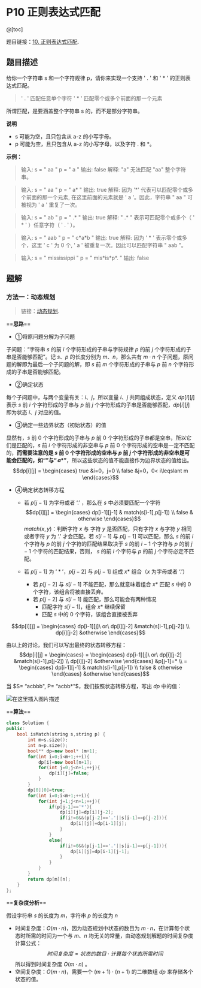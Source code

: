 ﻿# P10 正则表达式匹配
@[toc]

题目链接：[10. 正则表达式匹配](https://leetcode-cn.com/problems/regular-expression-matching/).

## 题目描述
给你一个字符串 s 和一个字符规律 p，请你来实现一个支持 ' . ' 和 ' * ' 的正则表达式匹配。

>' . ' 匹配任意单个字符
' * ' 匹配零个或多个前面的那一个元素

所谓匹配，是要涵盖整个字符串 s 的，而不是部分字符串。

**说明**
- s 可能为空，且只包含从 a-z 的小写字母。
- p 可能为空，且只包含从 a-z 的小写字母，以及字符 . 和 *。

**示例：**
>输入:
s = " aa "
p = " a "
输出: false
解释: "a" 无法匹配 "aa" 整个字符串。

>输入:
s = " aa "
p = " a* "
输出: true
解释: 因为 '*' 代表可以匹配零个或多个前面的那一个元素, 在这里前面的元素就是 ' a '。因此，字符串 " aa " 可被视为 ' a ' 重复了一次。

>输入:
s = " ab "
p = " .\* "
输出: true
解释: " .\* " 表示可匹配零个或多个（ ' * ' ）任意字符（ ' . ' ）。

>输入:
s = " aab "
p = " c\*a\*b "
输出: true
解释: 因为 ' * ' 表示零个或多个，这里 ' c ' 为 0 个, ' a ' 被重复一次。因此可以匹配字符串 " aab "。

>输入:
s = " mississippi "
p = " mis\*is\*p\*. "
输出: false

## 题解
### 方法一：动态规划
>链接：[动态规划](https://blog.csdn.net/nipirennipi136/article/details/108169419).

==**思路**==

- ①将原问题分解为子问题

子问题：“字符串 $s$ 的前 $i$ 个字符形成的子串与字符规律 $p$ 的前 $j$ 个字符形成的子串是否能够匹配”。记 $s$、$p$ 的长度分别为 $m$、$n$，那么共有 $m\cdot n$ 个子问题，原问题的解即为最后一个子问题的解，即 $s$ 前 $m$ 个字符形成的子串与 $p$ 前 $n$ 个字符形成的子串是否能够匹配。

- ②确定状态

每个子问题中，与两个变量有关：$i$、$j$，所以变量 $i$、$j$ 共同组成状态，定义 $dp[i][j]$ 表示 $s$ 前 $i$ 个字符形成的子串与 $p$ 前 $j$ 个字符形成的子串是否能够匹配，$dp[i][j]$ 即为状态 $i$、$j$ 对应的值。

- ③确定一些边界状态（初始状态）的值

显然有，$s$ 前 $0$ 个字符形成的子串与 $p$ 前 $0$ 个字符形成的子串都是空串，所以它们是匹配的，$s$ 前 $i$ 个字符形成的非空串与 $p$ 前 $0$ 个字符形成的空串是一定不匹配的，**而需要注意的是 $s$ 前 $0$ 个字符形成的空串与 $p$ 前 $j$ 个字符形成的非空串是可能会匹配的，如$“”$与$“a*”$**，所以这些状态的值不能直接作为边界状态的值给出。
$$dp[i][j] = \begin{cases}
   true &i=0，j=0 \\
   false &j=0，0< i\leqslant m
\end{cases}$$

- ④确定状态转移方程
	
	* 若 $p[j-1]$ 为字母或者 $‘.’$ ，那么在 $s$ 中必须要匹配一个字符$$dp[i][j] = \begin{cases}
   dp[i-1][j-1] & match(s[i-1],p[j-1]) \\
   false & otherwise
\end{cases}$$
$match(x,y)$：判断字符 $x$ 与 字符 $y$ 是否匹配，只有字符 $x$ 与字符 $y$ 相同或者字符 $y$ 为 $‘.’$ 才会匹配。若 $s[i-1]$ 与 $p[j-1]$ 可以匹配，那么 $s$ 的前 $i$ 个字符与 $p$ 的前 $j$ 个字符的匹配结果取决于 $s$ 的前 $i-1$ 个字符与 $p$ 的前 $j-1$ 个字符的匹配结果，否则， $s$ 的前 $i$ 个字符与 $p$ 的前 $j$ 个字符必定不匹配。

	* 若 $p[j-1]$ 为 $‘*’$，$p[j-2]$ 与 $p[j-1]$ 组成 $x*$ 组合（$x$ 为字母或者 $‘.’$）
		- 若 $p[j-2]$ 与 $s[i-1]$ 不能匹配，那么就意味着组合 $x*$ 匹配 $s$ 中的 $0$ 个字符，该组合将被直接丢弃。
		- 若 $p[j-2]$ 与 $s[i-1]$ 能匹配，那么可能会有两种情况
			- 匹配字符 $s[i-1]$，组合 $x*$ 继续保留
			- 匹配 $s$ 中的 $0$ 个字符，该组合直接被丢弃

$$dp[i][j] = \begin{cases}
   dp[i-1][j]\ or\ dp[i][j-2] &match(s[i-1],p[j-2]) \\
   dp[i][j-2] &otherwise
\end{cases}$$

由以上的讨论，我们可以写出最终的状态转移方程：
$$dp[i][j] = \begin{cases}
   = \begin{cases}
   dp[i-1][j]\ or\ dp[i][j-2] &match(s[i-1],p[j-2]) \\
   dp[i][j-2] &otherwise
\end{cases} &p[j-1]=* \\
   = \begin{cases}
   dp[i-1][j-1] & match(s[i-1],p[j-1]) \\
   false & otherwise
\end{cases} &otherwise
\end{cases}$$

当 $S= “acbbb", P= “acbb*”$，我们按照状态转移方程，写出 $dp$ 中的值：

![在这里插入图片描述](https://img-blog.csdnimg.cn/20200828130728874.png?x-oss-process=image/watermark,type_ZmFuZ3poZW5naGVpdGk,shadow_10,text_aHR0cHM6Ly9ibG9nLmNzZG4ubmV0L25pcGlyZW5uaXBpMTM2,size_16,color_FFFFFF,t_70#pic_center)

==**算法**==

```cpp
class Solution {
public:
	bool isMatch(string s,string p) {
		int m=s.size();
		int n=p.size();
		bool** dp=new bool* [m+1];
		for(int i=0;i<m+1;++i){
			dp[i]=new bool[n+1];
			for(int j=0;j<n+1;++j){
				dp[i][j]=false;
			}
		}
		dp[0][0]=true;
		for(int i=0;i<m+1;++i){
			for(int j=1;j<n+1;++j){
				if(p[j-1]=='*'){
					dp[i][j]=dp[i][j-2];
					if(i!=0&&(p[j-2]=='.'||s[i-1]==p[j-2])){
						dp[i][j]|=dp[i-1][j];
					}
				}
				else{
					if(i!=0&&(p[j-1]=='.'||s[i-1]==p[j-1])){
						dp[i][j]=dp[i-1][j-1];
					}
				}
			}
		}
		return dp[m][n];
	}
};
```

==**复杂度分析**==

假设字符串 $s$ 的长度为 $m$，字符串 $p$ 的长度为 $n$
- 时间复杂度：$O(m\cdot n)$，因为动态规划中状态的数目为 $m\cdot n$，在计算每个状态时所需的时间为一个与 $m$、$n$ 均无关的常量，由动态规划解题的时间复杂度计算公式：
$$时间复杂度=状态的数目⋅计算每个状态所需时间$$所以得到时间复杂度 $O(m\cdot n)$ 。
- 空间复杂度：$O(m\cdot n)$，需要一个 $(m+1)\cdot (n+1)$ 的二维数组 $dp$ 来存储各个状态的值。

